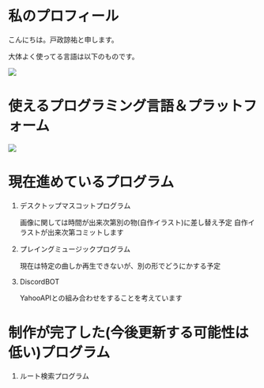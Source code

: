 # 私のプロフィール

こんにちは。戸政諒祐と申します。

大体よく使ってる言語は以下のものです。

![](https://github-readme-stats.vercel.app/api/top-langs?username=Sekainokanata)

# 使えるプログラミング言語＆プラットフォーム
![](https://skillicons.dev/icons?i=python,c,cpp,cs,java,unity,unreal,visualstudio,vscode,docker)

# 現在進めているプログラム
1. デスクトップマスコットプログラム
   
   画像に関しては時間が出来次第別の物(自作イラスト)に差し替え予定
   自作イラストが出来次第コミットします

2. プレイングミュージックプログラム
   
   現在は特定の曲しか再生できないが、別の形でどうにかする予定

3. DiscordBOT

   YahooAPIとの組み合わせをすることを考えています
   
   
# 制作が完了した(今後更新する可能性は低い)プログラム

1. ルート検索プログラム
